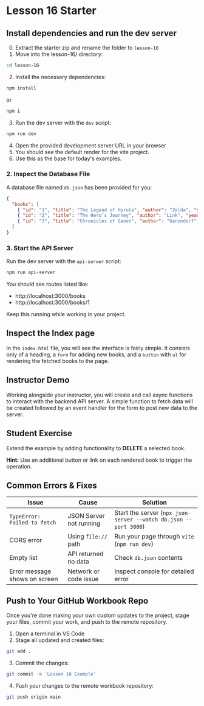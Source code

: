 # Lesson 16 Starter

## Install dependencies and run the dev server

0. Extract the starter zip and rename the folder to `lesson-16`
1. Move into the lesson-16/ directory:
```sh
cd lesson-16
```
2. Install the necessary dependencies:
```sh
npm install
```
or
```sh
npm i
```
3. Run the dev server with the `dev` script:
```sh
npm run dev
```
4. Open the provided development server URL in your browser
5. You should see the default render for the vite project.
6. Use this as the base for today's examples.

### 2. Inspect the Database File

A database file named `db.json` has been provided for you:

```json
{
  "books": [
    { "id": "1", "title": "The Legend of Hyrule", "author": "Zelda", "year": 2020, "genre": "Fantasy" },
    { "id": "2", "title": "The Hero’s Journey", "author": "Link", "year": 2022, "genre": "Adventure" },
    { "id": "3", "title": "Chronicles of Ganon", "author": "Ganondorf", "year": 2021, "genre": "Epic" }
  ]
}
```

### 3. Start the API Server

Run the dev server with the `api-server` script:

```sh
npm run api-server
```

You should see routes listed like:
- http://localhost:3000/books  
- http://localhost:3000/books/1  

Keep this running while working in your project.

## Inspect the Index page

In the `index.html` file, you will see the interface is fairly simple. It consists only of a heading, a `form` for adding new books, and a `button` with `ul` for rendering the fetched books to the page.

## Instructor Demo

Working alongside your instructor, you will create and call async functions to interact with the backend API server. A simple function to fetch data will be created followed by an event handler for the form to post new data to the server.

## Student Exercise

Extend the example by adding functionality to **DELETE** a selected book.

**Hint:** Use an additional button or link on each rendered book to trigger the operation.

## Common Errors & Fixes

| Issue | Cause | Solution |
|-------|--------|-----------|
| `TypeError: Failed to fetch` | JSON Server not running | Start the server (`npx json-server --watch db.json --port 3000`) |
| CORS error | Using `file://` path | Run your page through `vite` (`npm run dev`) |
| Empty list | API returned no data | Check `db.json` contents |
| Error message shows on screen | Network or code issue | Inspect console for detailed error |

## Push to Your GitHub Workbook Repo

Once you're done making your own custom updates to the project, stage your files, commit your work, and push to the remote repository.

1. Open a terminal in VS Code
2. Stage all updated and created files:
```sh
git add .
```
3. Commit the changes:
```sh
git commit -m 'Lesson 16 Example'
```
4. Push your changes to the remote workbook repository: 
```sh
git push origin main
```